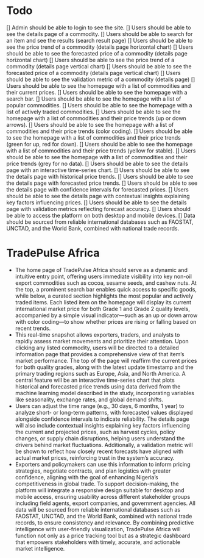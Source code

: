 # Todo
[] Admin should be able to login to see the site.
[] Users should be able to see the details page of a commodity.
[] Users should be able to search for an item and see the results (search result page)
[] Users should be able to see the price trend of a commodity (details page horizontal chart)
[] Users should be able to see the forecasted price of a commodity (details page horizontal chart)
[] Users should be able to see the price trend of a commodity (details page vertical chart)
[] Users should be able to see the forecasted price of a commodity (details page vertical chart)
[] Users should be able to see the validation metric of a commodity (details page)
[] Users should be able to see the homepage with a list of commodities and their current prices.
[] Users should be able to see the homepage with a search bar.
[] Users should be able to see the homepage with a list of popular commodities.
[] Users should be able to see the homepage with a list of actively traded commodities.
[] Users should be able to see the homepage with a list of commodities and their price trends (up or down arrows).
[] Users should be able to see the homepage with a list of commodities and their price trends (color coding).
[] Users should be able to see the homepage with a list of commodities and their price trends (green for up, red for down).
[] Users should be able to see the homepage with a list of commodities and their price trends (yellow for stable).
[] Users should be able to see the homepage with a list of commodities and their price trends (grey for no data).
[] Users should be able to see the details page with an interactive time-series chart.
[] Users should be able to see the details page with historical price trends.
[] Users should be able to see the details page with forecasted price trends.
[] Users should be able to see the details page with confidence intervals for forecasted prices.
[] Users should be able to see the details page with contextual insights explaining key factors influencing prices.
[] Users should be able to see the details page with validation metrics reflecting forecast accuracy.
[] Users should be able to access the platform on both desktop and mobile devices.
[] Data should be sourced from reliable international databases such as FAOSTAT, UNCTAD, and the World Bank, combined with national trade records.




# TradePulse Africa
- The home page of TradePulse Africa should serve as a dynamic and intuitive entry point, offering users immediate visibility into key non-oil export commodities such as cocoa, sesame seeds, and cashew nuts. At the top, a prominent search bar enables quick access to specific goods, while below, a curated section highlights the most popular and actively traded items. Each listed item on the homepage will display its current international market price for both Grade 1 and Grade 2 quality levels, accompanied by a simple visual indicator—such as an up or down arrow with color coding—to show whether prices are rising or falling based on recent trends.
- This real-time snapshot allows exporters, traders, and analysts to rapidly assess market movements and prioritize their attention. 
Upon clicking any listed commodity, users will be directed to a detailed information page that provides a comprehensive view of that item’s market performance. The top of the page will reaffirm the current prices for both quality grades, along with the latest update timestamp and the primary trading regions such as Europe, Asia, and North America. A central feature will be an interactive time-series chart that plots historical and forecasted price trends using data derived from the machine learning model described in the study, incorporating variables like seasonality, exchange rates, and global demand shifts. 
- Users can adjust the time range (e.g., 30 days, 6 months, 1 year) to analyze short- or long-term patterns, with forecasted values displayed alongside confidence intervals to indicate reliability. 
The details page will also include contextual insights explaining key factors influencing the current and projected prices, such as harvest cycles, policy changes, or supply chain disruptions, helping users understand the drivers behind market fluctuations. Additionally, a validation metric will be shown to reflect how closely recent forecasts have aligned with actual market prices, reinforcing trust in the system’s accuracy. 
- Exporters and policymakers can use this information to inform pricing strategies, negotiate contracts, and plan logistics with greater confidence, aligning with the goal of enhancing Nigeria’s competitiveness in global trade. 
To support decision-making, the platform will integrate a responsive design suitable for desktop and mobile access, ensuring usability across different stakeholder groups including field agents, export companies, and government agencies. All data will be sourced from reliable international databases such as FAOSTAT, UNCTAD, and the World Bank, combined with national trade records, to ensure consistency and relevance. By combining predictive intelligence with user-friendly visualization, TradePulse Africa will function not only as a price tracking tool but as a strategic dashboard that empowers stakeholders with timely, accurate, and actionable market intelligence.


